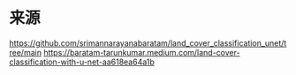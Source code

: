 ﻿#  来源
https://github.com/srimannarayanabaratam/land_cover_classification_unet/tree/main
https://baratam-tarunkumar.medium.com/land-cover-classification-with-u-net-aa618ea64a1b

